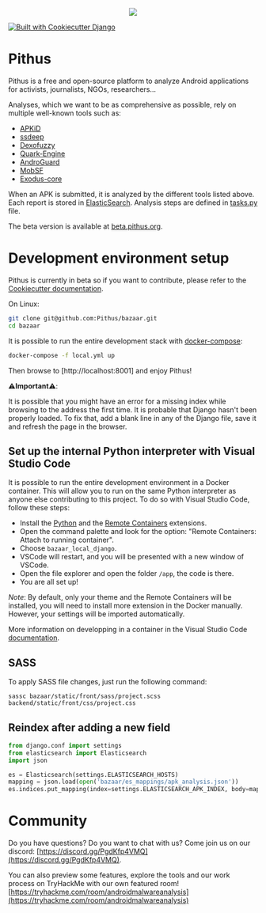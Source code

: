 <p align="center"><img src="https://raw.githubusercontent.com/Pithus/bazaar/master/bazaar/static/images/logo.png"></p>

[![Built with Cookiecutter Django](https://img.shields.io/badge/built%20with-Cookiecutter%20Django-ff69b4.svg)](https://github.com/pydanny/cookiecutter-django/)

# Pithus
Pithus is a free and open-source platform to analyze Android applications for activists, journalists, NGOs, researchers...

Analyses, which we want to be as comprehensive as possible, rely on multiple well-known tools such as:
* [APKiD](https://github.com/rednaga/APKiD)
* [ssdeep](https://github.com/DinoTools/python-ssdeep)
* [Dexofuzzy](https://github.com/ESTsecurity/Dexofuzzy)
* [Quark-Engine](https://github.com/quark-engine/quark-engine)
* [AndroGuard](https://github.com/androguard/androguard)
* [MobSF](https://github.com/MobSF/Mobile-Security-Framework-MobSF)
* [Exodus-core](https://github.com/Exodus-Privacy/exodus-core)

When an APK is submitted, it is analyzed by the different tools listed above. Each report is stored in [ElasticSearch](https://www.elastic.co/). Analysis steps are defined in [tasks.py](https://github.com/Pithus/bazaar/blob/master/bazaar/core/tasks.py) file. 

The beta version is available at [beta.pithus.org](https://beta.pithus.org/).

# Development environment setup

Pithus is currently in beta so if you want to contribute, please refer to the [Cookiecutter documentation](https://cookiecutter-django.readthedocs.io/en/latest/).

On Linux:

```sh
git clone git@github.com:Pithus/bazaar.git
cd bazaar
```
It is possible to run the entire development stack with [docker-compose](https://docs.docker.com/compose/install/):

```sh
docker-compose -f local.yml up
```

Then browse to [http://localhost:8001] and enjoy Pithus!

⚠️**Important**⚠️:

It is possible that you might have an error for a missing index while browsing to the address the first time. It is probable that Django hasn't been properly loaded. To fix that, add a blank line in any of the Django file, save it and refresh the page in the browser.

## Set up the internal Python interpreter with Visual Studio Code

It is possible to run the entire development environment in a Docker container. This will allow you to run on the same Python interpreter as anyone else contributing to this project. To do so with Visual Studio Code, follow these steps:

* Install the [Python](https://marketplace.visualstudio.com/items?itemName=ms-python.python) and the [Remote Containers](https://marketplace.visualstudio.com/items?itemName=ms-vscode-remote.remote-containers) extensions.
* Open the command palette and look for the option: "Remote Containers: Attach to running container".
* Choose `bazaar_local_django`.
* VSCode will restart, and you will be presented with a new window of VSCode.
* Open the file explorer and open the folder `/app`, the code is there.
* You are all set up!

*Note*: By default, only your theme and the Remote Containers will be installed, you will need to install more extension in the Docker manually. However, your settings will be imported automatically.

More information on developping in a container in the Visual Studio Code [documentation](https://code.visualstudio.com/docs/remote/containers).

## SASS
To apply SASS file changes, just run the following command:
```
sassc bazaar/static/front/sass/project.scss backend/static/front/css/project.css
``` 
## Reindex after adding a new field
```python
from django.conf import settings
from elasticsearch import Elasticsearch
import json

es = Elasticsearch(settings.ELASTICSEARCH_HOSTS)
mapping = json.load(open('bazaar/es_mappings/apk_analysis.json'))
es.indices.put_mapping(index=settings.ELASTICSEARCH_APK_INDEX, body=mapping.get('mappings'))
```
# Community

Do you have questions? Do you want to chat with us? Come join us on our discord: [https://discord.gg/PgdKfp4VMQ](https://discord.gg/PgdKfp4VMQ).

You can also preview some features, explore the tools and our work process on TryHackMe with our own featured room! [https://tryhackme.com/room/androidmalwareanalysis](https://tryhackme.com/room/androidmalwareanalysis)

